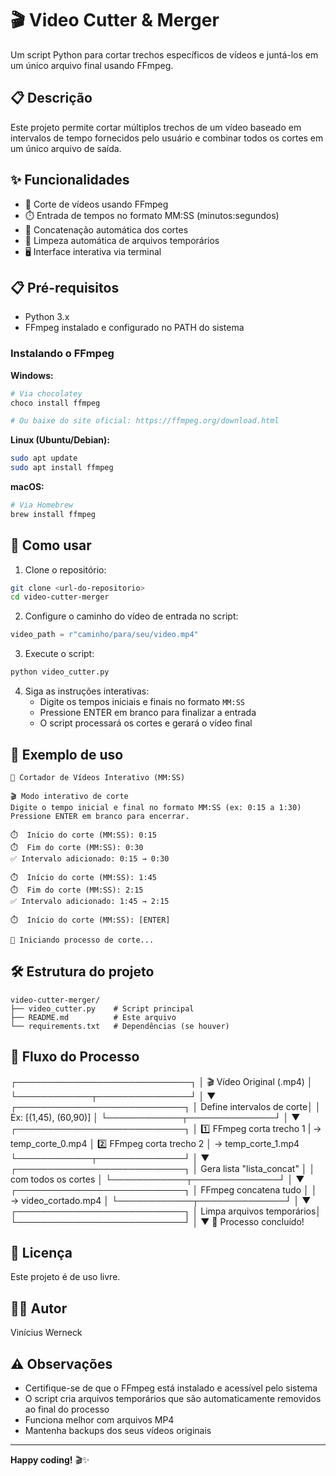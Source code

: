 # 🎬 Video Cutter & Merger

Um script Python para cortar trechos específicos de vídeos e juntá-los em um único arquivo final usando FFmpeg.

## 📋 Descrição

Este projeto permite cortar múltiplos trechos de um vídeo baseado em intervalos de tempo fornecidos pelo usuário e combinar todos os cortes em um único arquivo de saída.

## ✨ Funcionalidades

- 🎥 Corte de vídeos usando FFmpeg
- ⏱️ Entrada de tempos no formato MM:SS (minutos:segundos)
- 🔗 Concatenação automática dos cortes
- 🧹 Limpeza automática de arquivos temporários
- 🖥️ Interface interativa via terminal

## 📋 Pré-requisitos

- Python 3.x
- FFmpeg instalado e configurado no PATH do sistema

### Instalando o FFmpeg

**Windows:**
```bash
# Via chocolatey
choco install ffmpeg

# Ou baixe do site oficial: https://ffmpeg.org/download.html
```

**Linux (Ubuntu/Debian):**
```bash
sudo apt update
sudo apt install ffmpeg
```

**macOS:**
```bash
# Via Homebrew
brew install ffmpeg
```

## 🚀 Como usar

1. Clone o repositório:
```bash
git clone <url-do-repositorio>
cd video-cutter-merger
```

2. Configure o caminho do vídeo de entrada no script:
```python
video_path = r"caminho/para/seu/video.mp4"
```

3. Execute o script:
```bash
python video_cutter.py
```

4. Siga as instruções interativas:
   - Digite os tempos iniciais e finais no formato `MM:SS`
   - Pressione ENTER em branco para finalizar a entrada
   - O script processará os cortes e gerará o vídeo final

## 📝 Exemplo de uso

```
🎥 Cortador de Vídeos Interativo (MM:SS)

🎬 Modo interativo de corte
Digite o tempo inicial e final no formato MM:SS (ex: 0:15 a 1:30)
Pressione ENTER em branco para encerrar.

⏱️  Início do corte (MM:SS): 0:15
⏱️  Fim do corte (MM:SS): 0:30
✅ Intervalo adicionado: 0:15 → 0:30

⏱️  Início do corte (MM:SS): 1:45
⏱️  Fim do corte (MM:SS): 2:15
✅ Intervalo adicionado: 1:45 → 2:15

⏱️  Início do corte (MM:SS): [ENTER]

🚀 Iniciando processo de corte...
```

## 🛠️ Estrutura do projeto

```
video-cutter-merger/
├── video_cutter.py    # Script principal
├── README.md          # Este arquivo
└── requirements.txt   # Dependências (se houver)
```
## 🧠 Fluxo do Processo
┌────────────────────────────┐
│  🎬 Vídeo Original (.mp4) │
└────────────┬───────────────┘
             │
             ▼
 ┌───────────────────────────┐
 │ Define intervalos de corte│
 │  Ex: [(1,45), (60,90)]    │
 └────────────┬──────────────┘
              │
              ▼
 ┌───────────────────────────┐
 │ 1️⃣ FFmpeg corta trecho 1 | → temp_corte_0.mp4
 │ 2️⃣ FFmpeg corta trecho 2 │ → temp_corte_1.mp4
 └────────────┬──────────────┘
              │
              ▼
 ┌───────────────────────────┐
 │ Gera lista "lista_concat" │
 │ com todos os cortes       │
 └────────────┬──────────────┘
              │
              ▼
 ┌───────────────────────────┐
 │ FFmpeg concatena tudo     │
 │ → video_cortado.mp4       │
 └────────────┬──────────────┘
              │
              ▼
 ┌───────────────────────────┐
 │ Limpa arquivos temporários│
 └───────────────────────────┘
              │
              ▼
       🎉 Processo concluído!


## 📄 Licença

Este projeto é de uso livre.

## 👨‍💻 Autor

Vinícius Werneck

## ⚠️ Observações

- Certifique-se de que o FFmpeg está instalado e acessível pelo sistema
- O script cria arquivos temporários que são automaticamente removidos ao final do processo
- Funciona melhor com arquivos MP4
- Mantenha backups dos seus vídeos originais

---

**Happy coding!** 🎬✨